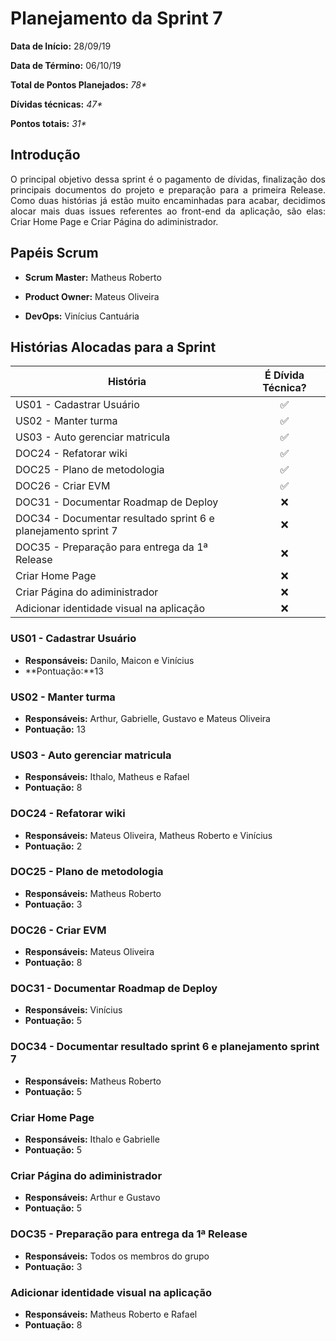 # Planejamento da Sprint 7

**Data de Início:** 28/09/19

**Data de Término:** 06/10/19

**Total de Pontos Planejados:** _78*_

**Dívidas técnicas:** _47*_

**Pontos totais:** _31*_

## Introdução
<p align = "justify"> 
O principal objetivo dessa sprint é o pagamento de dívidas, finalização dos principais documentos do projeto e preparação para a primeira Release. 
Como duas histórias já estão muito encaminhadas para acabar, decidimos alocar mais duas issues referentes ao front-end da aplicação, são elas: Criar Home Page e Criar Página do adiministrador.
</p>

## Papéis Scrum

* **Scrum Master:** Matheus Roberto

* **Product Owner:** Mateus Oliveira

* **DevOps:** Vinícius Cantuária


## Histórias Alocadas para a Sprint
 
| História | É Dívida Técnica? |
| -------- | :----: |
| US01 - Cadastrar Usuário | :white_check_mark: |
| US02 - Manter turma | :white_check_mark: |
| US03 - Auto gerenciar matricula | :white_check_mark: |
| DOC24 - Refatorar wiki | :white_check_mark: |
| DOC25 - Plano de metodologia | :white_check_mark: |
| DOC26 - Criar EVM | :white_check_mark: |
| DOC31 - Documentar Roadmap de Deploy | :x: |
| DOC34 - Documentar resultado sprint 6 e planejamento sprint 7 | :x: |
| DOC35 - Preparação para entrega da 1ª Release | :x: |
| Criar Home Page | :x: |
| Criar Página do adiministrador | :x: |
| Adicionar identidade visual na aplicação | :x: |

### US01 - Cadastrar Usuário
* **Responsáveis:** Danilo, Maicon e Vinícius
* **Pontuação:**13

### US02 - Manter turma
* **Responsáveis:** Arthur, Gabrielle, Gustavo e Mateus Oliveira
* **Pontuação:** 13

### US03 - Auto gerenciar matricula
* **Responsáveis:** Ithalo, Matheus e Rafael
* **Pontuação:** 8

### DOC24 - Refatorar wiki
* **Responsáveis:** Mateus Oliveira, Matheus Roberto e Vinícius
* **Pontuação:** 2

### DOC25 - Plano de metodologia
* **Responsáveis:** Matheus Roberto
* **Pontuação:** 3

### DOC26 - Criar EVM
* **Responsáveis:** Mateus Oliveira
* **Pontuação:** 8

### DOC31 - Documentar Roadmap de Deploy
* **Responsáveis:** Vinícius
* **Pontuação:** 5

### DOC34 - Documentar resultado sprint 6 e planejamento sprint 7
* **Responsáveis:** Matheus Roberto
* **Pontuação:** 5

### Criar Home Page
* **Responsáveis:** Ithalo e Gabrielle
* **Pontuação:** 5

### Criar Página do adiministrador
* **Responsáveis:** Arthur e Gustavo
* **Pontuação:** 5

### DOC35 - Preparação para entrega da 1ª Release
* **Responsáveis:** Todos os membros do grupo
* **Pontuação:** 3

### Adicionar identidade visual na aplicação
* **Responsáveis:** Matheus Roberto e Rafael 
* **Pontuação:** 8
